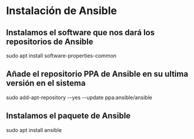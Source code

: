 # Instalación de Ansible 

## Instalamos el software que nos dará los repositorios de Ansible 

sudo apt install software-properties-common 

## Añade el repositorio PPA de Ansible en su ultima versión en el sistema

sudo add-apt-repository --yes --update ppa:ansible/ansible  

## Instalamos el paquete de Ansible

sudo apt install ansible 

